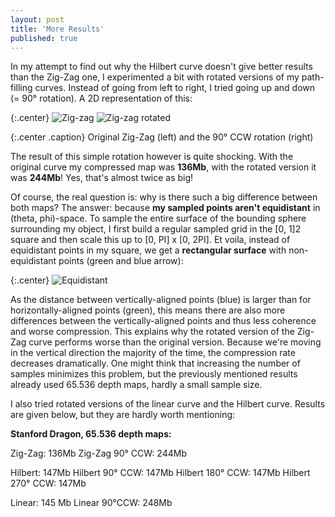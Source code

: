```yaml
---
layout: post
title: 'More Results'
published: true
---
```


In my attempt to find out why the Hilbert curve doesn't give better results than the Zig-Zag one, I experimented a bit with rotated versions of my path-filling curves. Instead of going from left to right, I tried going up and down (= 90° rotation). A 2D representation of this:

{:.center}
![Zig-zag](http://www.xaviert.be/uploads/2010/11/zig-zag.jpg)
![Zig-zag rotated](http://www.xaviert.be/uploads/2010/11/zig-zag-rotated.jpg)

{:.center .caption}
Original Zig-Zag (left) and the 90° CCW rotation (right)

The result of this simple rotation however is quite shocking. With the original curve my compressed map was **136Mb**, with the rotated version it was **244Mb**! Yes, that's almost twice as big!

Of course, the real question is: why is there such a big difference between both maps? The answer: because **my sampled points aren't equidistant** in (theta, phi)-space. To sample the entire surface of the bounding sphere surrounding my object, I first build a regular sampled grid in the [0, 1]2 square and then scale this up to [0, PI] x [0, 2PI]. Et voila, instead of equidistant points in my square, we get a **rectangular surface** with non-equidistant points (green and blue arrow):

{:.center}
![Equidistant](http://www.xaviert.be/uploads/2010/11/equidistant.jpg)

As the distance between vertically-aligned points (blue) is larger than for horizontally-aligned points (green), this means there are also more differences between the vertically-aligned points and thus less coherence and worse compression. This explains why the rotated version of the Zig-Zag curve performs worse than the original version. Because we're moving in the vertical direction the majority of the time, the compression rate decreases dramatically. One might think that increasing the number of samples minimizes this problem, but the previously mentioned results already used 65.536 depth maps, hardly a small sample size.

I also tried rotated versions of the linear curve and the Hilbert curve. Results are given below, but they are hardly worth mentioning:

**Stanford Dragon, 65.536 depth maps:**

Zig-Zag: 136Mb
Zig-Zag 90° CCW: 244Mb

Hilbert: 147Mb
Hilbert 90° CCW: 147Mb
Hilbert 180° CCW: 147Mb
Hilbert 270° CCW: 147Mb

Linear: 145 Mb
Linear 90°CCW: 248Mb